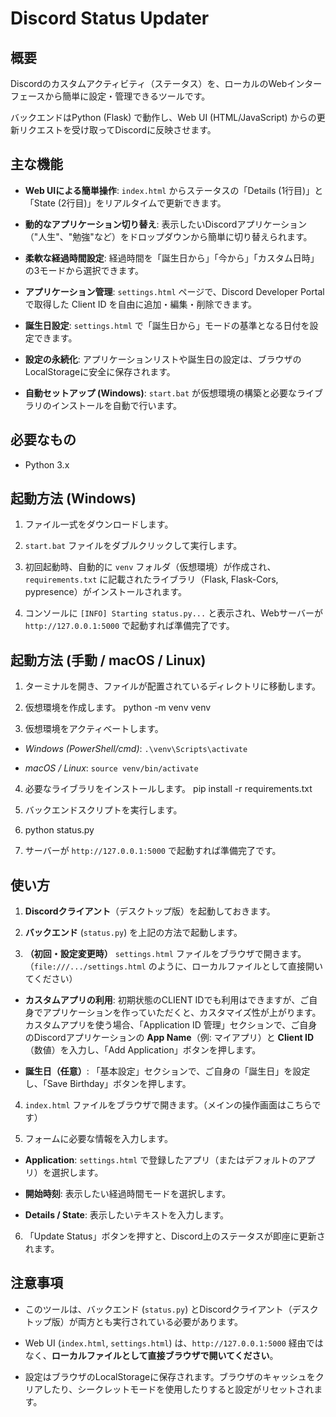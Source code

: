 # Discord Status Updater

## 概要

Discordのカスタムアクティビティ（ステータス）を、ローカルのWebインターフェースから簡単に設定・管理できるツールです。

バックエンドはPython (Flask) で動作し、Web UI (HTML/JavaScript) からの更新リクエストを受け取ってDiscordに反映させます。

## 主な機能

* **Web UIによる簡単操作**: `index.html` からステータスの「Details (1行目)」と「State (2行目)」をリアルタイムで更新できます。

* **動的なアプリケーション切り替え**: 表示したいDiscordアプリケーション（"人生"、"勉強"など）をドロップダウンから簡単に切り替えられます。

* **柔軟な経過時間設定**: 経過時間を「誕生日から」「今から」「カスタム日時」の3モードから選択できます。

* **アプリケーション管理**: `settings.html` ページで、Discord Developer Portal で取得した Client ID を自由に追加・編集・削除できます。

* **誕生日設定**: `settings.html` で「誕生日から」モードの基準となる日付を設定できます。

* **設定の永続化**: アプリケーションリストや誕生日の設定は、ブラウザのLocalStorageに安全に保存されます。

* **自動セットアップ (Windows)**: `start.bat` が仮想環境の構築と必要なライブラリのインストールを自動で行います。

## 必要なもの

* Python 3.x

## 起動方法 (Windows)

1. ファイル一式をダウンロードします。

2. `start.bat` ファイルをダブルクリックして実行します。

3. 初回起動時、自動的に `venv` フォルダ（仮想環境）が作成され、`requirements.txt` に記載されたライブラリ（Flask, Flask-Cors, pypresence）がインストールされます。

4. コンソールに `[INFO] Starting status.py...` と表示され、Webサーバーが `http://127.0.0.1:5000` で起動すれば準備完了です。

## 起動方法 (手動 / macOS / Linux)

1. ターミナルを開き、ファイルが配置されているディレクトリに移動します。

2. 仮想環境を作成します。
   python -m venv venv


3. 仮想環境をアクティベートします。

* *Windows (PowerShell/cmd)*: `.\venv\Scripts\activate`

* *macOS / Linux*: `source venv/bin/activate`

4. 必要なライブラリをインストールします。
 pip install -r requirements.txt


5. バックエンドスクリプトを実行します。
6. python status.py


6. サーバーが `http://127.0.0.1:5000` で起動すれば準備完了です。

## 使い方

1. **Discordクライアント**（デスクトップ版）を起動しておきます。

2. **バックエンド** (`status.py`) を上記の方法で起動します。

3. **（初回・設定変更時）** `settings.html` ファイルをブラウザで開きます。（`file:///.../settings.html` のように、ローカルファイルとして直接開いてください）
* **カスタムアプリの利用**: 初期状態のCLIENT IDでも利用はできますが、ご自身でアプリケーションを作っていただくと、カスタマイズ性が上がります。カスタムアプリを使う場合、「Application ID 管理」セクションで、ご自身のDiscordアプリケーションの **App Name**（例: マイアプリ）と **Client ID**（数値）を入力し、「Add Application」ボタンを押します。

* **誕生日（任意）**: 「基本設定」セクションで、ご自身の「誕生日」を設定し、「Save Birthday」ボタンを押します。

4. `index.html` ファイルをブラウザで開きます。（メインの操作画面はこちらです）

5. フォームに必要な情報を入力します。

* **Application**: `settings.html` で登録したアプリ（またはデフォルトのアプリ）を選択します。

* **開始時刻**: 表示したい経過時間モードを選択します。

* **Details / State**: 表示したいテキストを入力します。

6. 「Update Status」ボタンを押すと、Discord上のステータスが即座に更新されます。

## 注意事項

* このツールは、バックエンド (`status.py`) とDiscordクライアント（デスクトップ版）が両方とも実行されている必要があります。

* Web UI (`index.html`, `settings.html`) は、`http://127.0.0.1:5000` 経由ではなく、**ローカルファイルとして直接ブラウザで開いてください**。

* 設定はブラウザのLocalStorageに保存されます。ブラウザのキャッシュをクリアしたり、シークレットモードを使用したりすると設定がリセットされます。
